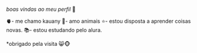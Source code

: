 *boas vindas ao meu perfil* 🖤

🫀- me chamo kauany
🐶- amo animais
⭐- estou disposta a aprender coisas novas.
📚- estou estudando pelo alura.

*obrigado pela visita 😸🐵
